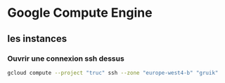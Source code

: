 # Google Compute Engine

## les instances

### Ouvrir une connexion ssh dessus

```bash
gcloud compute --project "truc" ssh --zone "europe-west4-b" "gruik"
```
